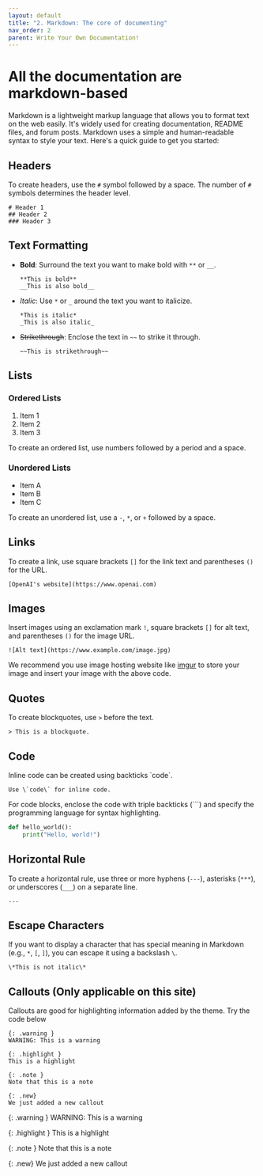 ```yaml
---
layout: default
title: "2. Markdown: The core of documenting"
nav_order: 2
parent: Write Your Own Documentation!
---
```


# All the documentation are markdown-based

Markdown is a lightweight markup language that allows you to format text on the web easily. It's widely used for creating documentation, README files, and forum posts. Markdown uses a simple and human-readable syntax to style your text. Here's a quick guide to get you started:

## Headers

To create headers, use the `#` symbol followed by a space. The number of `#` symbols determines the header level.

```
# Header 1
## Header 2
### Header 3
```

## Text Formatting

- **Bold**: Surround the text you want to make bold with `**` or `__`.

   ```
   **This is bold**
   __This is also bold__
   ```

- *Italic*: Use `*` or `_` around the text you want to italicize.

   ```
   *This is italic*
   _This is also italic_
   ```

- ~~Strikethrough~~: Enclose the text in `~~` to strike it through.

   ```
   ~~This is strikethrough~~
   ```

## Lists

### Ordered Lists

1. Item 1
2. Item 2
3. Item 3

To create an ordered list, use numbers followed by a period and a space.

### Unordered Lists

- Item A
- Item B
- Item C

To create an unordered list, use a `-`, `*`, or `+` followed by a space.

## Links

To create a link, use square brackets `[]` for the link text and parentheses `()` for the URL.

```
[OpenAI's website](https://www.openai.com)
```

## Images

Insert images using an exclamation mark `!`, square brackets `[]` for alt text, and parentheses `()` for the image URL.

```
![Alt text](https://www.example.com/image.jpg)
```

We recommend you use image hosting website like [imgur](https://imgur.com/upload) to store your image and insert your image with the above code.

## Quotes

To create blockquotes, use `>` before the text.

```
> This is a blockquote.
```

## Code

Inline code can be created using backticks \`code\`.

```
Use \`code\` for inline code.
```

For code blocks, enclose the code with triple backticks (```) and specify the programming language for syntax highlighting.

```python
def hello_world():
    print("Hello, world!")
```

## Horizontal Rule

To create a horizontal rule, use three or more hyphens (`---`), asterisks (`***`), or underscores (`___`) on a separate line.

```
---
```

## Escape Characters

If you want to display a character that has special meaning in Markdown (e.g., `*`, `[`, `]`), you can escape it using a backslash `\`.

```
\*This is not italic\*
```

## Callouts (Only applicable on this site)

Callouts are good for highlighting information added by the theme. Try the code below

```
{: .warning }
WARNING: This is a warning

{: .highlight }
This is a highlight

{: .note }
Note that this is a note

{: .new}
We just added a new callout
```

{: .warning }
WARNING: This is a warning

{: .highlight }
This is a highlight

{: .note }
Note that this is a note

{: .new}
We just added a new callout



